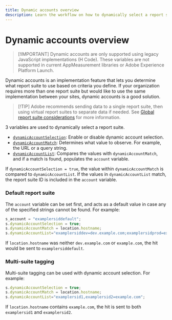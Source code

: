 ```yaml
---
title: Dynamic accounts overview
description: Learn the workflow on how to dynamically select a report suite using H Code.
---
```


# Dynamic accounts overview

> [!IMPORTANT] Dynamic accounts are only supported using legacy JavaScript implementations (H Code). These variables are not supported in current AppMeasurement libraries or Adobe Experience Platform Launch.

Dynamic accounts is an implementation feature that lets you determine what report suite to use based on criteria you define. If your organization requires more than one report suite but would like to use the same implementation between your sites, dynamic accounts is a good solution.

> [!TIP] Adobe recommends sending data to a single report suite, then using virtual report suites to separate data if needed. See [Global report suite considerations](../../../prepare/global-rs.md) for more information.

3 variables are used to dynamically select a report suite.

* [`dynamicAccountSelection`](dynamicaccountselection.md): Enable or disable dynamic account selection.
* [`dynamicAccountMatch`](dynamicaccountmatch.md): Determines what value to observe. For example, the URL or a query string.
* [`dynamicAccountList`](dynamicaccountlist.md): Compares the values with `dynamicAccountMatch`, and if a match is found, populates the `account` variable.

If `dynamicAccountSelection = true`, the value within `dynamicAccountMatch` is compared to `dynamicAccountList`. If the values in `dynamicAccountList` match, the report suite ID is included in the `account` variable.

### Default report suite

The `account` variable can be set first, and acts as a default value in case any of the specified strings cannot be found. For example:

```javascript
s_account = "examplersiddefault";
s.dynamicAccountSelection = true;
s.dynamicAccountMatch = location.hostname;
s.dynamicAccountList="examplersiddev=dev.example.com;examplersidprod=example.com";
```

If `location.hostname` was neither `dev.example.com` or `example.com`, the hit would be sent to `examplersiddefault`.

### Multi-suite tagging

Multi-suite tagging can be used with dynamic account selection. For example:

```js
s.dynamicAccountSelection = true;
s.dynamicAccountMatch = location.hostname;
s.dynamicAccountList="examplersid1,examplersid2=example.com";
```

If `location.hostname` contains `example.com`, the hit is sent to both `examplersid1` and `examplersid2`.
